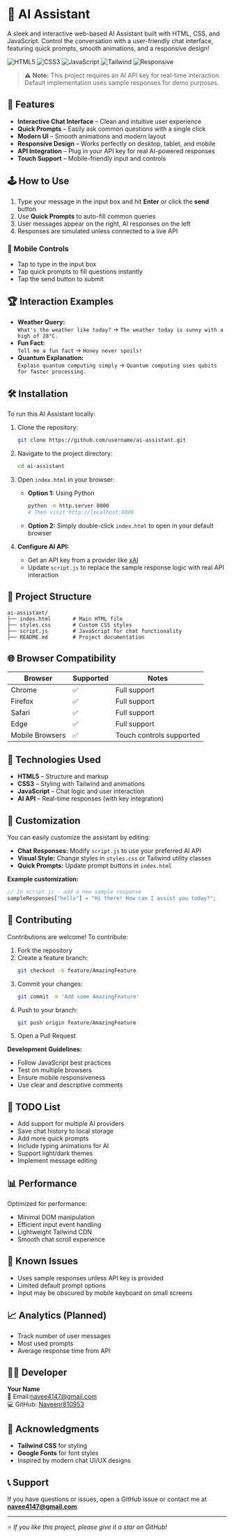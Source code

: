   # 🤖 AI Assistant

A sleek and interactive web-based AI Assistant built with HTML, CSS, and JavaScript. Control the conversation with a user-friendly chat interface, featuring quick prompts, smooth animations, and a responsive design!
 
![HTML5](https://img.shields.io/badge/HTML5-E34F26?style=for-the-badge&logo=html5&logoColor=white)
![CSS3](https://img.shields.io/badge/CSS3-1572B6?style=for-the-badge&logo=css3&logoColor=white)
![JavaScript](https://img.shields.io/badge/JavaScript-F7DF1E?style=for-the-badge&logo=javascript&logoColor=black)
![Tailwind](https://img.shields.io/badge/Tailwind_CSS-38B2AC?style=for-the-badge&logo=tailwind-css&logoColor=white)
![Responsive](https://img.shields.io/badge/Responsive-Yes-brightgreen?style=for-the-badge)

> ⚠️ **Note:** This project requires an AI API key for real-time interaction. Default implementation uses sample responses for demo purposes. 

## 🎯 Features

- **Interactive Chat Interface** – Clean and intuitive user experience    
- **Quick Prompts** – Easily ask common questions with a single click  
- **Modern UI** – Smooth animations and modern layout  
- **Responsive Design** – Works perfectly on desktop, tablet, and mobile  
- **API Integration** – Plug in your API key for real AI-powered responses  
- **Touch Support** – Mobile-friendly input and controls

## 🕹️ How to Use

1. Type your message in the input box and hit **Enter** or click the **send** button  
2. Use **Quick Prompts** to auto-fill common queries  
3. User messages appear on the right, AI responses on the left  
4. Responses are simulated unless connected to a live API  

### 📱 Mobile Controls

- Tap to type in the input box  
- Tap quick prompts to fill questions instantly  
- Tap the send button to submit  

## 🏆 Interaction Examples

- **Weather Query:**  
  `What's the weather like today?` → `The weather today is sunny with a high of 28°C.`  
- **Fun Fact:**  
  `Tell me a fun fact` → `Honey never spoils!`  
- **Quantum Explanation:**  
  `Explain quantum computing simply` → `Quantum computing uses qubits for faster processing.`

## 🛠️ Installation

To run this AI Assistant locally:

1. Clone the repository:
   ```bash
   git clone https://github.com/username/ai-assistant.git
   ```

2. Navigate to the project directory:
   ```bash
   cd ai-assistant
   ```

3. Open `index.html` in your browser:

   - **Option 1:** Using Python
     ```bash
     python -m http.server 8000
     # Then visit http://localhost:8000
     ```

   - **Option 2:** Simply double-click `index.html` to open in your default browser

4. **Configure AI API:**

   - Get an API key from a provider like [xAI](https://x.ai/api)
   - Update `script.js` to replace the sample response logic with real API interaction

## 📁 Project Structure

```
ai-assistant/
├── index.html       # Main HTML file
├── styles.css       # Custom CSS styles
├── script.js        # JavaScript for chat functionality
├── README.md        # Project documentation
```

## 🌐 Browser Compatibility

| Browser         | Supported | Notes                    |
|----------------|-----------|--------------------------|
| Chrome          | ✅        | Full support             |
| Firefox         | ✅        | Full support             |
| Safari          | ✅        | Full support             |
| Edge            | ✅        | Full support             |
| Mobile Browsers | ✅        | Touch controls supported |

## 🔧 Technologies Used

- **HTML5** – Structure and markup  
- **CSS3** – Styling with Tailwind and animations  
- **JavaScript** – Chat logic and user interaction  
- **AI API** – Real-time responses (with key integration)

## 🎨 Customization

You can easily customize the assistant by editing:

- **Chat Responses:** Modify `script.js` to use your preferred AI API  
- **Visual Style:** Change styles in `styles.css` or Tailwind utility classes  
- **Quick Prompts:** Update prompt buttons in `index.html`

**Example customization:**
```javascript
// In script.js - add a new sample response
sampleResponses["hello"] = "Hi there! How can I assist you today?";
```

## 🤝 Contributing

Contributions are welcome! To contribute:

1. Fork the repository  
2. Create a feature branch:
   ```bash
   git checkout -b feature/AmazingFeature
   ```
3. Commit your changes:
   ```bash
   git commit -m 'Add some AmazingFeature'
   ```
4. Push to your branch:
   ```bash
   git push origin feature/AmazingFeature
   ```
5. Open a Pull Request  

**Development Guidelines:**

- Follow JavaScript best practices  
- Test on multiple browsers  
- Ensure mobile responsiveness  
- Use clear and descriptive comments

## 📝 TODO List

- Add support for multiple AI providers  
- Save chat history to local storage  
- Add more quick prompts  
- Include typing animations for AI  
- Support light/dark themes  
- Implement message editing

## 📊 Performance

Optimized for performance:

- Minimal DOM manipulation  
- Efficient input event handling  
- Lightweight Tailwind CDN  
- Smooth chat scroll experience  

## 🐛 Known Issues

- Uses sample responses unless API key is provided  
- Limited default prompt options  
- Input may be obscured by mobile keyboard on small screens  

## 📈 Analytics (Planned)

- Track number of user messages  
- Most used prompts  
- Average response time from API  

## 👨‍💻 Developer

**Your Name**  
📧 Email:navee4147@gmail.com  
💻 GitHub: [Naveenr810953](https://github.com/Naveenr810953)

## 🙏 Acknowledgments

- **Tailwind CSS** for styling  
- **Google Fonts** for font styles  
- Inspired by modern chat UI/UX designs

## 📞 Support

If you have questions or issues, open a GitHub issue or contact me at **navee4147@gmail.com**.

---

⭐️ *If you like this project, please give it a star on GitHub!*
